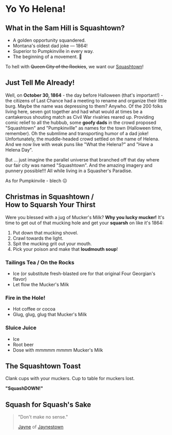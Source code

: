# Yo Yo Helena!

## What in the Sam Hill is Squashtown?

* A golden opportunity squandered.
* Montana's oldest dad joke &mdash; 1864!
* Superior to Pumpkinville in every way.
* The beginning of a movement. :eggplant:

To hell with ~~Queen City of the Rockies~~, we want our [Squashtown](https://en.wikipedia.org/wiki/Helena,_Montana#Early_settlement_and_gold_rush)!

## Just Tell Me Already!

Well, on **October 30, 1864** - the day before Halloween (that's important!) - the citizens of Last Chance had a meeting to rename and organize their little burg. Maybe the name was depressing to them? Anywho. Of the 200 folks living here, seven got together and had what would at times be a cantakerous shouting match as Civil War rivalries reared up. Providing comic relief to all the hubbub, some **goofy dads** in the crowd proposed "Squashtown" and "Pumpkinville" as names for the town (Halloween time, remember). Oh the submlime and transporting humor of a dad joke! Unfortunately, the muddle-headed crowd settled on the name of Helena. And we now live with weak puns like "What the Helena?" and "Have a Helena Day".

But ... just imagine the parallel universe that branched off that day where our fair city was named "Squashtown". And the amazing imagery and punnery possible!!! All while living in a Squasher's Paradise.

As for Pumpkinvile - blech :confounded:

## Christmas in Squashtown /<br>How to Squarsh Your Thirst

Were you blessed with a jug of Mucker's Milk? **Why you lucky mucker!** It's time to get out of that mucking hole and get your **squarsh** on like it's 1864:

1. Put down that mucking shovel.
1. Crawl towards the light.
3. Spit the mucking grit out your mouth.
4. Pick your poison and make that **loudmouth soup**!

### Tailings Tea / On the Rocks

- Ice (or substitute fresh-blasted ore for that original Four Georgian's flavor)
- Let flow the Mucker's Milk

### Fire in the Hole!

- Hot coffee or cocoa
- Glug, glug, glug that Mucker's Milk

### Sluice Juice

- Ice
- Root beer
- Dose with mmmmm mmmm Mucker's Milk

## The Squashtown Toast

Clank cups with your muckers. Cup to table for muckers lost.

**"SquashDOWN!"**

## Squash for Squash's Sake

> "Don't make no sense."
>
> [Jayne](https://www.youtube.com/watch?v=pI-fiGUjAPY) of [Jaynestown](https://en.wikipedia.org/wiki/Jaynestown)
